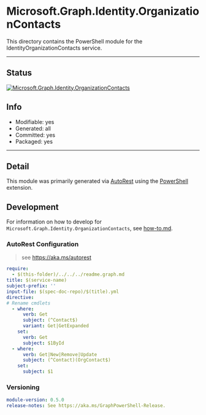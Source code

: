 <!-- region Generated -->
# Microsoft.Graph.Identity.OrganizationContacts
This directory contains the PowerShell module for the IdentityOrganizationContacts service.

---
## Status
[![Microsoft.Graph.Identity.OrganizationContacts](https://img.shields.io/powershellgallery/v/Microsoft.Graph.Identity.OrganizationContacts.svg?style=flat-square&label=Microsoft.Graph.Identity.OrganizationContacts "Microsoft.Graph.Identity.OrganizationContacts")](https://www.powershellgallery.com/packages/Microsoft.Graph.Identity.OrganizationContacts/)

## Info
- Modifiable: yes
- Generated: all
- Committed: yes
- Packaged: yes

---
## Detail
This module was primarily generated via [AutoRest](https://github.com/Azure/autorest) using the [PowerShell](https://github.com/Azure/autorest.powershell) extension.

## Development
For information on how to develop for `Microsoft.Graph.Identity.OrganizationContacts`, see [how-to.md](how-to.md).
<!-- endregion -->

### AutoRest Configuration

> see https://aka.ms/autorest

``` yaml
require:
  - $(this-folder)/../../../readme.graph.md
title: $(service-name)
subject-prefix: ''
input-file: $(spec-doc-repo)/$(title).yml
directive:
# Rename cmdlets
  - where:
      verb: Get
      subject: (^Contact$)
      variant: Get|GetExpanded
    set:
      verb: Get
      subject: $1ById
  - where:
      verb: Get|New|Remove|Update
      subject: (^Contact)(OrgContact$)
    set:
      subject: $1
```
### Versioning

``` yaml
module-version: 0.5.0
release-notes: See https://aka.ms/GraphPowerShell-Release.
```
